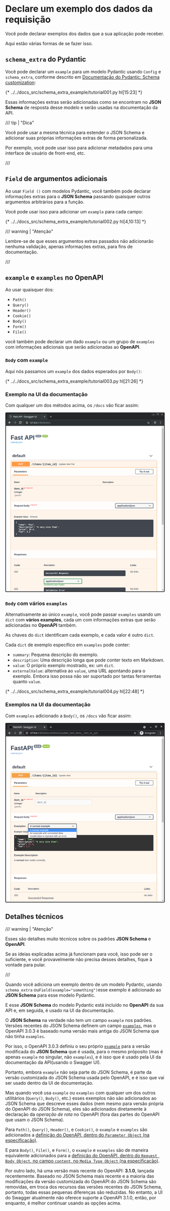 # Declare um exemplo dos dados da requisição

Você pode declarar exemplos dos dados que a sua aplicação pode receber.

Aqui estão várias formas de se fazer isso.

## `schema_extra` do Pydantic

Você pode declarar um `example` para um modelo Pydantic usando `Config` e `schema_extra`, conforme descrito em <a href="https://docs.pydantic.dev/latest/concepts/json_schema/#schema-customization" class="external-link" target="_blank">Documentação do Pydantic: Schema customization</a>:

{* ../../docs_src/schema_extra_example/tutorial001.py hl[15:23] *}

Essas informações extras serão adicionadas como se encontram no **JSON Schema** de resposta desse modelo e serão usadas na documentação da API.

/// tip | "Dica"

Você pode usar a mesma técnica para estender o JSON Schema e adicionar suas próprias informações extras de forma personalizada.

Por exemplo, você pode usar isso para adicionar metadados para uma interface de usuário de front-end, etc.

///

## `Field` de argumentos adicionais

Ao usar `Field ()` com modelos Pydantic, você também pode declarar informações extras para o **JSON Schema** passando quaisquer outros argumentos arbitrários para a função.

Você pode usar isso para adicionar um `example` para cada campo:

{* ../../docs_src/schema_extra_example/tutorial002.py hl[4,10:13] *}

/// warning | "Atenção"

Lembre-se de que esses argumentos extras passados ​​não adicionarão nenhuma validação, apenas informações extras, para fins de documentação.

///

## `example` e `examples` no OpenAPI

Ao usar quaisquer dos:

* `Path()`
* `Query()`
* `Header()`
* `Cookie()`
* `Body()`
* `Form()`
* `File()`

você também pode declarar um dado `example` ou um grupo de `examples` com informações adicionais que serão adicionadas ao **OpenAPI**.

### `Body` com `example`

Aqui nós passamos um `example` dos dados esperados por `Body()`:

{* ../../docs_src/schema_extra_example/tutorial003.py hl[21:26] *}

### Exemplo na UI da documentação

Com qualquer um dos métodos acima, os `/docs` vão ficar assim:

<img src="/img/tutorial/body-fields/image01.png">

### `Body` com vários `examples`

Alternativamente ao único `example`, você pode passar `examples` usando um `dict` com **vários examples**, cada um com informações extras que serão adicionadas no **OpenAPI** também.

As chaves do `dict` identificam cada exemplo, e cada valor é outro `dict`.

Cada `dict` de exemplo específico em `examples` pode conter:

* `summary`: Pequena descrição do exemplo.
* `description`: Uma descrição longa que pode conter texto em Markdown.
* `value`: O próprio exemplo mostrado, ex: um `dict`.
* `externalValue`: alternativa ao `value`, uma URL apontando para o exemplo. Embora isso possa não ser suportado por tantas ferramentas quanto `value`.

{* ../../docs_src/schema_extra_example/tutorial004.py hl[22:48] *}

### Exemplos na UI da documentação

Com `examples` adicionado a `Body()`, os `/docs` vão ficar assim:

<img src="/img/tutorial/body-fields/image02.png">

## Detalhes técnicos

/// warning | "Atenção"

Esses são detalhes muito técnicos sobre os padrões **JSON Schema** e **OpenAPI**.

Se as ideias explicadas acima já funcionam para você, isso pode ser o suficiente, e você provavelmente não precisa desses detalhes, fique à vontade para pular.

///

Quando você adiciona um exemplo dentro de um modelo Pydantic, usando `schema_extra` ou` Field(example="something") `esse exemplo é adicionado ao **JSON Schema** para esse modelo Pydantic.

E esse **JSON Schema** do modelo Pydantic está incluído no **OpenAPI** da sua API e, em seguida, é usado na UI da documentação.

O **JSON Schema** na verdade não tem um campo `example` nos padrões. Versões recentes do JSON Schema definem um campo <a href="https://json-schema.org/draft/2019-09/json-schema-validation.html#rfc.section.9.5" class="external-link" target="_blank">`examples`</a>, mas o OpenAPI 3.0.3 é baseado numa versão mais antiga do JSON Schema que não tinha `examples`.

Por isso, o OpenAPI 3.0.3 definiu o seu próprio <a href="https://github.com/OAI/OpenAPI-Specification/blob/master/versions/3.0.3.md#fixed-fields-20" class="external-link" target="_blank">`example`</a> para a versão modificada do **JSON Schema** que é usada, para o mesmo próposito (mas é apenas `example` no singular, não `examples`), e é isso que é usado pela UI da documentação da API(usando o Swagger UI).

Portanto, embora `example` não seja parte do JSON Schema, é parte da versão customizada do JSON Schema usada pelo OpenAPI, e é isso que vai ser usado dentro da UI de documentação.

Mas quando você usa `example` ou `examples` com qualquer um dos outros utilitários (`Query()`, `Body()`, etc.) esses exemplos não são adicionados ao JSON Schema que descreve esses dados (nem mesmo para versão própria do OpenAPI do JSON Schema), eles são adicionados diretamente à declaração da *operação de rota* no OpenAPI (fora das partes do OpenAPI que usam o JSON Schema).

Para `Path()`, `Query()`, `Header()`, e `Cookie()`, o `example` e `examples` são adicionados a <a href="https://github.com/OAI/OpenAPI-Specification/blob/main/versions/3.0.3.md#parameter-object" class="external-link" target="_blank">definição do OpenAPI, dentro do `Parameter Object` (na especificação)</a>.

E para `Body()`, `File()`, e `Form()`, o `example` e `examples` são de maneira equivalente adicionados para a <a href="https://github.com/OAI/OpenAPI-Specification/blob/main/versions/3.0.3.md#mediaTypeObject" class="external-link" target="_blank">definição do OpenAPI, dentro do `Request Body Object`, no campo `content`, no `Media Type Object` (na especificação)</a>.

Por outro lado, há uma versão mais recente do OpenAPI: **3.1.0**, lançada recentemente. Baseado no JSON Schema mais recente e a maioria das modificações da versão customizada do OpenAPI do JSON Schema são removidas, em troca dos recursos das versões recentes do JSON Schema, portanto, todas essas pequenas diferenças são reduzidas. No entanto, a UI do Swagger atualmente não oferece suporte a OpenAPI 3.1.0, então, por enquanto, é melhor continuar usando as opções acima.
